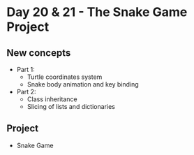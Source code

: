 # Day 20 & 21 - The Snake Game Project

## New concepts

- Part 1:
    - Turtle coordinates system
    - Snake body animation and key binding
- Part 2:
    - Class inheritance
    - Slicing of lists and dictionaries

## Project

- Snake Game